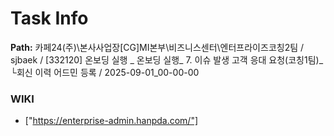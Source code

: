 # Task Info

**Path:** 카페24(주)\본사사업장\[CG]MI본부\비즈니스센터\엔터프라이즈코칭2팀 / sjbaek / [332120] 온보딩 실행 _ 온보딩 실행_ 7. 이슈 발생 고객 응대 요청(코칭1팀)_ └회신 이력 어드민 등록 / 2025-09-01_00-00-00

### WIKI
- ["https://enterprise-admin.hanpda.com/"]

